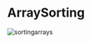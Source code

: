 # ArraySorting


![sortingarrays](https://cloud.githubusercontent.com/assets/15018479/18647477/3217ca38-7e84-11e6-9347-6b5ad6a0b15f.PNG)
